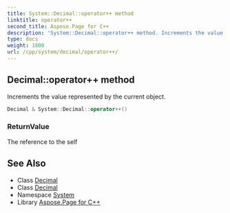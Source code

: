 ```yaml
---
title: System::Decimal::operator++ method
linktitle: operator++
second_title: Aspose.Page for C++
description: 'System::Decimal::operator++ method. Increments the value represented by the current object in C++.'
type: docs
weight: 1800
url: /cpp/system/decimal/operator++/
---
```

## Decimal::operator++ method


Increments the value represented by the current object.

```cpp
Decimal & System::Decimal::operator++()
```


### ReturnValue

The reference to the self

## See Also

* Class [Decimal](../)
* Class [Decimal](../)
* Namespace [System](../../)
* Library [Aspose.Page for C++](../../../)
